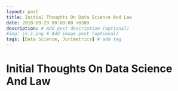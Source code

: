 ```yaml
---
layout: post
title: Initial Thoughts On Data Science And Law
date: 2018-09-29 00:00:00 +0300
description: # Add post description (optional)
#img: js-1.png # Add image post (optional)
tags: [Data Science, Jurimetrics] # add tag
---
```

# Initial Thoughts On Data Science And Law

